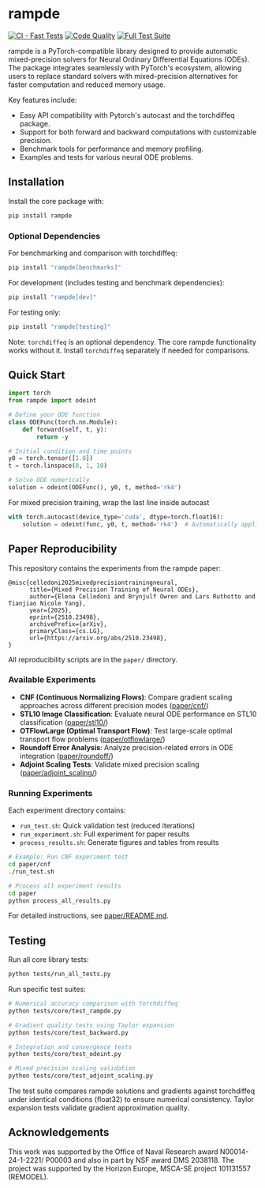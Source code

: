# rampde

[![CI - Fast Tests](https://github.com/EmoryMLIP/rampde/actions/workflows/ci.yml/badge.svg)](https://github.com/EmoryMLIP/rampde/actions/workflows/ci.yml)
[![Code Quality](https://github.com/EmoryMLIP/rampde/actions/workflows/quality.yml/badge.svg)](https://github.com/EmoryMLIP/rampde/actions/workflows/quality.yml)
[![Full Test Suite](https://github.com/EmoryMLIP/rampde/actions/workflows/test-full.yml/badge.svg)](https://github.com/EmoryMLIP/rampde/actions/workflows/test-full.yml)

rampde is a PyTorch-compatible library designed to provide automatic mixed-precision solvers for Neural Ordinary Differential Equations (ODEs). The package integrates seamlessly with PyTorch's ecosystem, allowing users to replace standard solvers with mixed-precision alternatives for faster computation and reduced memory usage.

Key features include:

- Easy API compatibility with Pytorch's autocast and the torchdiffeq package.
- Support for both forward and backward computations with customizable precision.
- Benchmark tools for performance and memory profiling.
- Examples and tests for various neural ODE problems.

## Installation

Install the core package with:

```bash
pip install rampde
```

### Optional Dependencies

For benchmarking and comparison with torchdiffeq:

```bash
pip install "rampde[benchmarks]"
```

For development (includes testing and benchmark dependencies):

```bash
pip install "rampde[dev]"
```

For testing only:

```bash
pip install "rampde[testing]"
```

Note: `torchdiffeq` is an optional dependency. The core rampde functionality works without it. Install `torchdiffeq` separately if needed for comparisons.

## Quick Start

```python
import torch
from rampde import odeint

# Define your ODE function
class ODEFunc(torch.nn.Module):
    def forward(self, t, y):
        return -y

# Initial condition and time points
y0 = torch.tensor([1.0])
t = torch.linspace(0, 1, 10)

# Solve ODE numerically
solution = odeint(ODEFunc(), y0, t, method='rk4')
```

For mixed precision training, wrap the last line inside autocast

```python
with torch.autocast(device_type='cuda', dtype=torch.float16):
    solution = odeint(func, y0, t, method='rk4')  # Automatically applies DynamicScaler
```

## Paper Reproducibility

This repository contains the experiments from the rampde paper:

```
@misc{celledoni2025mixedprecisiontrainingneural,
      title={Mixed Precision Training of Neural ODEs}, 
      author={Elena Celledoni and Brynjulf Owren and Lars Ruthotto and Tianjiao Nicole Yang},
      year={2025},
      eprint={2510.23498},
      archivePrefix={arXiv},
      primaryClass={cs.LG},
      url={https://arxiv.org/abs/2510.23498}, 
}
```

 All reproducibility scripts are in the `paper/` directory.

### Available Experiments

- **CNF (Continuous Normalizing Flows)**: Compare gradient scaling approaches across different precision modes ([paper/cnf/](paper/cnf/))
- **STL10 Image Classification**: Evaluate neural ODE performance on STL10 classification ([paper/stl10/](paper/stl10/))
- **OTFlowLarge (Optimal Transport Flow)**: Test large-scale optimal transport flow problems ([paper/otflowlarge/](paper/otflowlarge/))
- **Roundoff Error Analysis**: Analyze precision-related errors in ODE integration ([paper/roundoff/](paper/roundoff/))
- **Adjoint Scaling Tests**: Validate mixed precision scaling ([paper/adjoint_scaling/](paper/adjoint_scaling/))

### Running Experiments

Each experiment directory contains:

- `run_test.sh`: Quick validation test (reduced iterations)
- `run_experiment.sh`: Full experiment for paper results
- `process_results.sh`: Generate figures and tables from results

```bash
# Example: Run CNF experiment test
cd paper/cnf
./run_test.sh

# Process all experiment results
cd paper
python process_all_results.py
```

For detailed instructions, see [paper/README.md](paper/README.md).

## Testing

Run all core library tests:

```bash
python tests/run_all_tests.py
```

Run specific test suites:

```bash
# Numerical accuracy comparison with torchdiffeq
python tests/core/test_rampde.py

# Gradient quality tests using Taylor expansion
python tests/core/test_backward.py

# Integration and convergence tests
python tests/core/test_odeint.py

# Mixed precision scaling validation
python tests/core/test_adjoint_scaling.py
```

The test suite compares rampde solutions and gradients against torchdiffeq under identical conditions (float32) to ensure numerical consistency. Taylor expansion tests validate gradient approximation quality.

## Acknowledgements 

This work was supported by the Office of Naval Research award N00014-24-1-2221/ P00003 and also in part by NSF award DMS 2038118. The project was supported by the Horizon Europe, MSCA-SE project 101131557 (REMODEL).